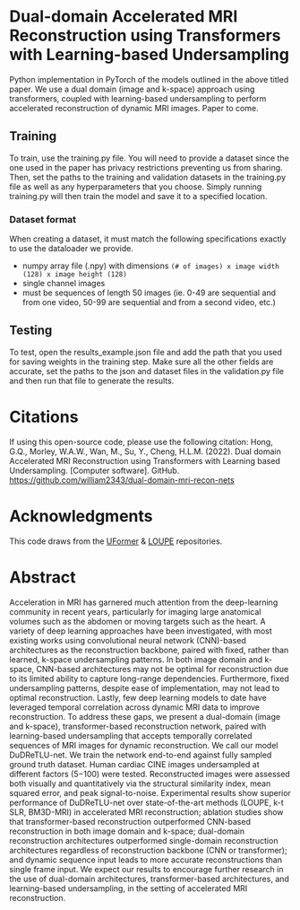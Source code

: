# Dual-domain Accelerated MRI Reconstruction using Transformers with Learning-based Undersampling
Python implementation in PyTorch of the models outlined in the above titled paper. We use a dual domain (image and k-space) approach using transformers, coupled with learning-based undersampling to perform accelerated reconstruction of dynamic MRI images. Paper to come.

## Training
To train, use the training.py file. You will need to provide a dataset since the one used in the paper has privacy restrictions preventing us from sharing. Then, set the paths to the training and validation datasets in the training.py file as well as any hyperparameters that you choose. Simply running training.py will then train the model and save it to a specified location.

### Dataset format
When creating a dataset, it must match the following specifications exactly to use the dataloader we provide.

- numpy array file (.npy) with dimensions ```(# of images) x image width (128) x image height (128)```
- single channel images
- must be sequences of length 50 images (ie. 0-49 are sequential and from one video, 50-99 are sequential and from a second video, etc.)

## Testing
To test, open the results_example.json file and add the path that you used for saving weights in the training step. Make sure all the other fields are accurate, set the paths to the json and dataset files in the validation.py file and then run that file to generate the results.

# Citations
If using this open-source code, please use the following citation:
Hong, G.Q., Morley, W.A.W., Wan, M., Su, Y., Cheng, H.L.M. (2022). Dual domain Accelerated MRI Reconstruction using Transformers with Learning based Undersampling. [Computer software]. GitHub. https://github.com/william2343/dual-domain-mri-recon-nets

# Acknowledgments
This code draws from the [UFormer](https://github.com/ZhendongWang6/Uformer) & [LOUPE](https://github.com/cagladbahadir/LOUPE) repositories.

# Abstract
Acceleration in MRI has garnered much attention from the deep-learning community in recent years, particularly for imaging large anatomical volumes such as the abdomen or moving targets such as the heart. A variety of deep learning approaches have been investigated, with most existing works using convolutional neural network (CNN)-based architectures as the reconstruction backbone, paired with fixed, rather than learned, k-space undersampling patterns. In both image domain and k-space, CNN-based architectures may not be optimal for reconstruction due to its limited ability to capture long-range dependencies. Furthermore, fixed undersampling patterns, despite ease of implementation, may not lead to optimal reconstruction. Lastly, few deep learning models to date have leveraged temporal correlation across dynamic MRI data to improve reconstruction. To address these gaps, we present a dual-domain (image and k-space), transformer-based reconstruction network, paired with learning-based undersampling that accepts temporally correlated sequences of MRI images for dynamic reconstruction. We call our model DuDReTLU-net. We train the network end-to-end against fully sampled ground truth dataset. Human cardiac CINE images undersampled at different factors (5−100) were tested. Reconstructed images were assessed both visually and quantitatively via the structural similarity index, mean squared error, and peak signal-to-noise. Experimental results show superior performance of DuDReTLU-net over state-of-the-art methods (LOUPE, k-t SLR, BM3D-MRI) in accelerated MRI reconstruction; ablation studies show that transformer-based reconstruction outperformed CNN-based reconstruction in both image domain and k-space; dual-domain reconstruction architectures outperformed single-domain reconstruction architectures regardless of reconstruction backbone (CNN or transformer); and dynamic sequence input leads to more accurate reconstructions than single frame input. We expect our results to encourage further research in the use of dual-domain architectures, transformer-based architectures, and learning-based undersampling, in the setting of accelerated MRI reconstruction. 
